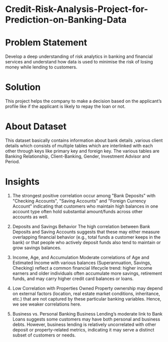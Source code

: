 # Credit-Risk-Analysis-Project-for-Prediction-on-Banking-Data
# Problem Statement
Develop a deep understanding of risk analytics in banking and financial services and understand how data is used to minimise the risk of losing money while lending to customers.
# Solution 
This project helps the company to make a decision based on the applicant’s profile like if the applicant is likely to
repay the loan or not.
# About Dataset 
This dataset basically contains information about bank details ,various client details which consists of multiple tables which are interlinked with each other through keys like primary key and foreign key.
The various tables are Banking Relationship, Client-Banking, Gender, Investment Advisor and Period.
# Insights 
1. The strongest positive correlation occur among "Bank Deposits" with "Checking Accounts", "Saving Accounts" and "Foreign Currency Account" indicating that customers who maintain high balances in one account type often hold substantial amount/funds across other accounts as well.

2. Deposits and Savings Behavior The high correlation between Bank Deposits and Saving Accounts suggests that these may either measure overlapping financial behavior (e.g., total funds a customer keeps in the bank) or that people who actively deposit funds also tend to maintain or grow savings balances.

3. Income, Age, and Accumulation Moderate correlations of Age and Estimated Income with various balances (Superannuation, Savings, Checking) reflect a common financial lifecycle trend: higher income earners and older individuals often accumulate more savings, retirement funds, and may carry higher credit card balances or loans.

4. Low Correlation with Properties Owned Property ownership may depend on external factors (location, real estate market conditions, inheritance, etc.) that are not captured by these particular banking variables. Hence, we see weaker correlations here.

5. Business vs. Personal Banking Business Lending’s moderate link to Bank Loans suggests some customers may have both personal and business debts. However, business lending is relatively uncorrelated with other deposit or property-related metrics, indicating it may serve a distinct subset of customers or needs.


